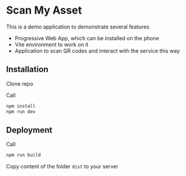 # Scan My Asset

This is a demo application to demonstrate several features

* Progressive Web App, which can be installed on the phone
* Vite environment to work on it
* Application to scan QR codes and interact with the service this way

## Installation

Clone repo

Call

```bash
npm install
npm run dev
```

## Deployment

Call

```bash
npm run build
```

Copy content of the folder `dist` to your server
